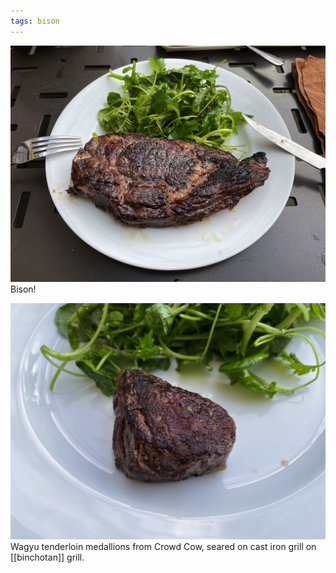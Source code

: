 ```yaml
---
tags: bison
---
```

![bison](/images/recipes/steak-1.jpg)
Bison!

![wagyu](/images/recipes/seared-wagyu-1.jpg)
Wagyu tenderloin medallions from Crowd Cow, seared on cast iron grill on [[binchotan]] grill.